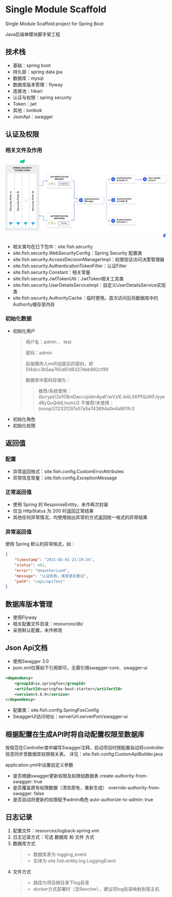 # Single Module Scaffold

Single Module Scaffold project for Spring Boot

Java后端单模块脚手架工程

## 技术栈
- 基础：spring boot
- 持久层：spring data jpa
- 数据库：mysql
- 数据库版本管理：flyway
- 连接池：hikari
- 认证与权限：spring security
- Token：jwt
- 其他：lombok
- JsonApi：swagger

## 认证及权限
### 相关文件及作用
![Spring Security Architecture](https://raw.githubusercontent.com/fish119/single-module-scaffold/master/springsecurity.webp)
- 相关类均在已下包中：site.fish.security
- site.fish.security.WebSecurityConfig：Spring Security 配置类
- site.fish.security.AccessDecisionManagerImpl：权限验证访问决策管理器
- site.fish.security.AuthenticationTokenFilter：认证Filter
- site.fish.security.Constant：相关常量
- site.fish.security.JwtTokenUtil：JwtToken相关工具类
- site.fish.security.UserDetailsServiceImpl：自定义UserDetailsService实现类
- site.fish.security.AuthorityCache：临时使用。首次访问后将数据库中的Authority缓存至内存

### 初始化数据
- 初始化用户
  > 用户名：admin 、 test
  > 
  > 密码：admin
  > 
  > 前端需传入md5加密后的密码，即 5f4dcc3b5aa765d61d8327deb882cf99
  > 
  > 数据库中密码存储为：
  > > 推荐/系统使用：{bcrypt}$2a$10$mDaccojixbnAyaF/wVzIE.ik4LXKPfQzlKFJyye4ByQuQddLhumU2
  > > 不推荐/未使用：{noop}21232f297a57a5a743894a0e4a801fc3
- 初始化角色
- 初始化权限

## 返回值
### 配置
- 异常返回格式：site.fish.config.CustomErrorAttributes
- 异常信息常量：site.fish.config.ExceptionMessage

### 正常返回值
- 使用 Spring 的 ResponseEntity，未作再次封装
- 仅当 HttpStatus 为 200 时返回正常结果
- 其他任何异常情况，均使用抛出异常的方式返回统一格式的异常结果

### 异常返回值
使用 Spring 默认的异常格式，如：
```json
{
    "timestamp": "2021-02-01 21:19:34",
    "status": 401,
    "error": "Unauthorized",
    "message": "认证失败，请登录后重试",
    "path": "/api/apiTest"
}
```

## 数据库版本管理
- 使用Flyway
- 相关配置文件目录：resources/db/
- 采用默认配置，未作修改

## Json Api文档
- 使用Swagger 3.0
- pom.xml仅需如下引用即可，无需引用swagger-core、swagger-ui
```xml
<dependency>
    <groupId>io.springfox</groupId>
    <artifactId>springfox-boot-starter</artifactId>
    <version>3.0.0</version>
</dependency>
```  
- 配置类：site.fish.config.SpringFoxConfig
- SwaggerUI访问地址：serverUrl:serverPort/swagger-ui

## 根据配置在生成API时将自动配置权限至数据库
按规范在Controller类中编写Swagger注释，启动项目时按配置自动将controller信息同步至数据库权限相关表。
详见：site.fish.config.CustomApiBuilder.java

application.yml中设置自定义参数
- 是否根据swagger更新权限及权限组数据表
create-authority-from-swagger: true
- 是否覆盖原有权限数据（清空原有，重新生成）
override-authority-from-swagger: false
- 是否自动将更新的权限赋予admin角色
auto-authorize-to-admin: true

## 日志记录
1. 配置文件：resources/logback-spring.xml
2. 日志记录方式：可选 数据库 和 文件 方式
3. 数据库方式
   > - 数据库表为 logging_event
   > - 实体为 site.fish.entity.log.LoggingEvent
4. 文件方式
   > - 路径为项目根目录下log目录
   > - docker方式部署时（含Rancher），建议将log目录映射到宿主机
   
